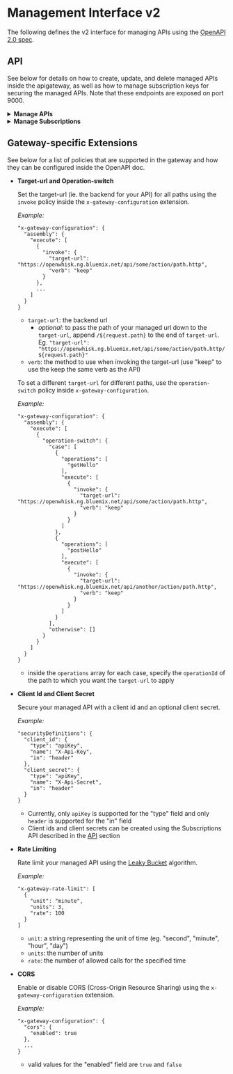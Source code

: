 <!--
#
# Licensed to the Apache Software Foundation (ASF) under one or more
# contributor license agreements.  See the NOTICE file distributed with
# this work for additional information regarding copyright ownership.
# The ASF licenses this file to You under the Apache License, Version 2.0
# (the "License"); you may not use this file except in compliance with
# the License.  You may obtain a copy of the License at
#
#     http://www.apache.org/licenses/LICENSE-2.0
#
# Unless required by applicable law or agreed to in writing, software
# distributed under the License is distributed on an "AS IS" BASIS,
# WITHOUT WARRANTIES OR CONDITIONS OF ANY KIND, either express or implied.
# See the License for the specific language governing permissions and
# limitations under the License.
#
-->

Management Interface v2
==============

The following defines the v2 interface for managing APIs using the [OpenAPI 2.0 spec](http://swagger.io/specification/).

## API

See below for details on how to create, update, and delete managed APIs inside the apigateway, as well as how to manage subscription keys for securing the managed APIs. Note that these endpoints are exposed on port 9000.

<details>
<summary><b>Manage APIs</b></summary>

---
### POST /v2/{tenant_id}/apis
Create a new managed API.

* `tenant_id`: *(string) the tenant associated with this API
* The body is a JSON object that follows the [OpenAPI 2.0 spec](http://swagger.io/specification/), with additional [gateway-specific extensions](#gateway-specific-extensions)

_Example body_:

```
{
  "swagger": "2.0",
  "info": {
    "version": "1.0",
    "title": "Hello World API"
  },
  "basePath": "/hw",
  "schemes": [
    "https"
  ],
  "consumes": [
    "application/json"
  ],
  "produces": [
    "application/json"
  ],
  "paths": {
    "/hello": {
      "get": {
        "description": "Returns a greeting to the user!",
        "operationId": "getHello",
        "responses": {
          "200": {
            "description": "Returns the greeting.",
            "schema": {
              "type": "string"
            }
          }
        }
      }
    },
    "/foo": {
      "get": {
        "description": "Returns bar to the user.",
        "operationId": "getFoo",
        "responses": {
          "200": {
            "description": "Returns bar.",
            "schema": {
              "type": "string"
            }
          }
        }
      }
    }
  },
  "securityDefinitions": {
    "client_id": {
      "type": "apiKey",
      "name": "X-Api-Key",
      "in": "header"
    }
  },
  "security": [
    {
      "client_id": []
    }
  ],
  "x-gateway-rate-limit": [
    {
      "unit": "minute",
      "units": 3,
      "rate": 100
    }
  ],
  "x-gateway-configuration": {
    "assembly": {
      "execute": [
        {
          "operation-switch": {
            "case": [
              {
                "operations": [
                  "getHello"
                ],
                "execute": [
                  {
                    "invoke": {
                      "target-url": "https://openwhisk.ng.bluemix.net/api/some/action/path.http",
                      "verb": "keep"
                    }
                  }
                ]
              },
              {
                "operations": [
                  "getFoo"
                ],
                "execute": [
                  {
                    "invoke": {
                      "target-url": "https://openwhisk.ng.bluemix.net/api/another/action/path.http",
                      "verb": "keep"
                    }
                  }
                ]
              }
            ],
            "otherwise": []
          }
        }
      ]
    }
  }
}

```

_returns:_

```
{
  "artifact_id": (string),
  "managed_url": (string),
  "open_api_doc": (object)
}
```
 * `artifact_id`: the id associated with this API
 * `managed_url`: the base url to use to invoke this API
 * `open_api_doc`: the OpenAPI doc

Once you have created your API, you can invoke this API by concatenating the `managed_url` with a path specified in your OpenAPI doc.


### PUT /v2/{tenant_id}/apis/{artifact_id}
Update an existing managed API.

* `tenant_id`: *(string) the tenant associated with this API
* `artifact_id`: *(string) the id associated with this API
* The body is a JSON object that represents this API's [OpenAPI 2.0 spec](http://swagger.io/specification/), as decribed above

_returns:_

```
{
  "artifact_id": (string),
  "managed_url": (string),
  "open_api_doc": (object)
}
```
 * `artifact_id`: the id associated with this API
 * `managed_url`: the base url to use to invoke this API
 * `open_api_doc`: the OpenAPI doc

### GET /v2/{tenant_id}/apis
Get all managed APIs for a tenant.

* `tenant_id`: *(string) the tenant associated with this API

_returns:_

```
[
  {
    "artifact_id": (string),
    "managed_url": (string),
    "open_api_doc": (object)
  },
  {
    "artifact_id": (string),
    "managed_url": (string),
    "open_api_doc": (object)
  },
  ...
]
```
 * `artifact_id`: the id associated with this API
 * `managed_url`: the base url to use to invoke this API
 * `open_api_doc`: the OpenAPI doc

### GET /v2/{tenant_id}/apis/{artifact_id}
Get a specific managed API for a tenant by its id.

* `tenant_id`: *(string) the tenant associated with this API
* `artifact_id`: *(string) the id associated with this API

_returns:_

```
{
  "artifact_id": (string),
  "managed_url": (string),
  "open_api_doc": (object)
}
```
 * `artifact_id`: the id associated with this API
 * `managed_url`: the base url to use to invoke this API
 * `open_api_doc`: the OpenAPI doc

### DELETE /v2/{tenant_id}/apis/{artifact_id}
Delete a specific managed API for a tenant by its id.

* `tenant_id`: *(string) the tenant associated with this API
* `artifact_id`: *(string) the id associated with this API

_returns:_

```
204 No Content
```

</details>


<details>
<summary><b>Manage Subscriptions</b></summary>

---
### POST /v2/{tenant_id}/subscriptions
Create a client_id and/or client_secret for a managed API.

* `tenant_id`: *(string) the tenant associated with this API

_body_:

```
{
  artifact_id: *(string),
  client_id: *(string),
  client_secret: (string)
}
```
* `artifact_id`: the id associated with this API
* `client_id`: the client id associated with this subscription for this API
* `client_secret`: optional client secret associated with this subscription for this API. Note that once a client_secret has been created, there is no way to retrieve its value as it is stored as a hash inside the gateway.

_returns:_

```
{
  "message": "Subscription 'clientId' created for API 'artifactId'"
}
```

### GET /v2/{tenant_id}/subscriptions?artifact_id={artifact_id}
Get all subscriptions associated with a managed API.

* `tenant_id`: *(string) the tenant associated with this API
* `artifact_id`: *(string) the id associated with this API

_returns:_

```
[
  client_id_1,
  client_id_2,
  ...
]
```

### DELETE /v2/{tenant_id}/subscriptions/{client_id}?artifact_id={artifact_id}
Delete a specific subscription for an API.

* `tenant_id`: *(string) the tenant associated with this API
* `client_id`: *(string) the client id associated with this subscription for this API
* `artifact_id`: *(string) the id associated with this API

_returns:_

```
204 No Content
```

</details>


## Gateway-specific Extensions
See below for a list of policies that are supported in the gateway and how they can be configured inside the OpenAPI doc.
* <b>Target-url and Operation-switch</b>

  Set the target-url (ie. the backend for your API) for all paths using the `invoke` policy inside the `x-gateway-configuration` extension.

  _Example:_
  ```
  "x-gateway-configuration": {
    "assembly": {
      "execute": [
        {
          "invoke": {
            "target-url": "https://openwhisk.ng.bluemix.net/api/some/action/path.http",
            "verb": "keep"
          }
        },
        ...
      ]
    }
  }
  ```
  * `target-url`: the backend url
    * _optional:_ to pass the path of your managed url down to the `target-url`, append `/${request.path}` to the end of `target-url`.
    Eg. `"target-url": "https://openwhisk.ng.bluemix.net/api/some/action/path.http/${request.path}"`
  * `verb`: the method to use when invoking the target-url (use "keep" to use the keep the same verb as the API)

  To set a different `target-url` for different paths, use the `operation-switch` policy inside `x-gateway-configuration`.

  _Example:_
  ```
  "x-gateway-configuration": {
    "assembly": {
      "execute": [
        {
          "operation-switch": {
            "case": [
              {
                "operations": [
                  "getHello"
                ],
                "execute": [
                  {
                    "invoke": {
                      "target-url": "https://openwhisk.ng.bluemix.net/api/some/action/path.http",
                      "verb": "keep"
                    }
                  }
                ]
              },
              {
                "operations": [
                  "postHello"
                ],
                "execute": [
                  {
                    "invoke": {
                      "target-url": "https://openwhisk.ng.bluemix.net/api/another/action/path.http",
                      "verb": "keep"
                    }
                  }
                ]
              }
            ],
            "otherwise": []
          }
        }
      ]
    }
  }
  ```
  * inside the `operations` array for each case, specify the `operationId` of the path to which you want the `target-url` to apply

* <b>Client Id and Client Secret</b>

  Secure your managed API with a client id and an optional client secret.

  _Example:_
  ```
  "securityDefinitions": {
    "client_id": {
      "type": "apiKey",
      "name": "X-Api-Key",
      "in": "header"
    },
    "client_secret": {
      "type": "apiKey",
      "name": "X-Api-Secret",
      "in": "header"
    }
  }
  ```
  * Currently, only `apiKey` is supported for the "type" field and only `header` is supported for the "in" field
  * Client ids and client secrets can be created using the Subscriptions API described in the [API](#api) section

* <b>Rate Limiting</b>

  Rate limit your managed API using the [Leaky Bucket](https://en.wikipedia.org/wiki/Leaky_bucket) algorithm.

  _Example:_
  ```
  "x-gateway-rate-limit": [
    {
      "unit": "minute",
      "units": 3,
      "rate": 100
    }
  ]
  ```
  * `unit`: a string representing the unit of time (eg. "second", "minute", "hour", "day")
  * `units`: the number of units
  * `rate`: the number of allowed calls for the specified time

* <b>CORS</b>

  Enable or disable CORS (Cross-Origin Resource Sharing) using the `x-gateway-configuration` extension.

  _Example:_

  ```
  "x-gateway-configuration": {
    "cors": {
      "enabled": true
    },
    ...
  }
  ```
  * valid values for the "enabled" field are `true` and `false`
